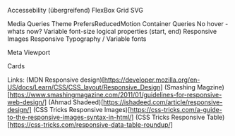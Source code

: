 Accessebility (übergreifend)
FlexBox
Grid
SVG

Media Queries
    Theme
    PrefersReducedMotion
Container Queries
No hover - whats now?
Variable font-size
logical properties (start, end)
Responsive Images
Responsive Typography / Variable fonts

Meta
    Viewport

Cards



Links:
(MDN Responsive design)[https://developer.mozilla.org/en-US/docs/Learn/CSS/CSS_layout/Responsive_Design]
(Smashing Magzine)[https://www.smashingmagazine.com/2011/01/guidelines-for-responsive-web-design/]
(Ahmad Shadeed)[https://ishadeed.com/article/responsive-design/]
(CSS Tricks Responsive Images)[https://css-tricks.com/a-guide-to-the-responsive-images-syntax-in-html/]
(CSS Tricks Responsive Table)[https://css-tricks.com/responsive-data-table-roundup/]